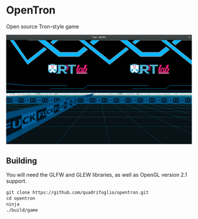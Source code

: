 # OpenTron

Open source Tron-style game

![screenshot](https://raw.githubusercontent.com/quadrifoglio/opentron/master/res/screenshots/1.png)

## Building

You will need the GLFW and GLEW libraries, as well as OpenGL version 2.1 support.

```
git clone https://github.com/quadrifoglio/opentron.git
cd opentron
ninja
./build/game
```
